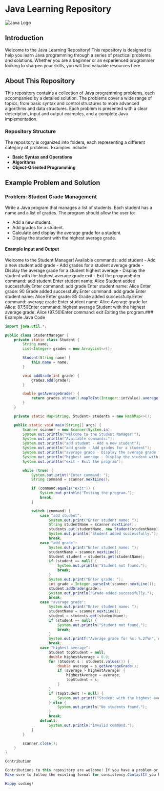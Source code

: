 # Java Learning Repository

![Java Logo](https://www.oracle.com/a/tech/img/cb88-java-logo-001.jpg)

## Introduction

Welcome to the Java Learning Repository! This repository is designed to help you learn Java programming through a series of practical problems and solutions. Whether you are a beginner or an experienced programmer looking to sharpen your skills, you will find valuable resources here.

## About This Repository

This repository contains a collection of Java programming problems, each accompanied by a detailed solution. The problems cover a wide range of topics, from basic syntax and control structures to more advanced algorithms and data structures. Each problem is presented with a clear description, input and output examples, and a complete Java implementation.

### Repository Structure

The repository is organized into folders, each representing a different category of problems. Examples include:

- **Basic Syntax and Operations**
- **Algorithms**
- **Object-Oriented Programming**

## Example Problem and Solution

### Problem: Student Grade Management

Write a Java program that manages a list of students. Each student has a name and a list of grades. The program should allow the user to:

- Add a new student.
- Add grades for a student.
- Calculate and display the average grade for a student.
- Display the student with the highest average grade.

#### Example Input and Output

Welcome to the Student Manager! Available commands: add student - Add a new student add grade - Add grades for a student average grade - Display the average grade for a student highest average - Display the student with the highest average grade exit - Exit the programEnter command: add student Enter student name: Alice Student added successfully.Enter command: add grade Enter student name: Alice Enter grade: 90 Grade added successfully.Enter command: add grade Enter student name: Alice Enter grade: 85 Grade added successfully.Enter command: average grade Enter student name: Alice Average grade for Alice: 87.50Enter command: highest average Student with the highest average grade: Alice (87.50)Enter command: exit Exiting the program.### Example Java Code

```java
import java.util.*;

public class StudentManager {
    private static class Student {
        String name;
        List<Integer> grades = new ArrayList<>();

        Student(String name) {
            this.name = name;
        }

        void addGrade(int grade) {
            grades.add(grade);
        }

        double getAverageGrade() {
            return grades.stream().mapToInt(Integer::intValue).average().orElse(0.0);
        }
    }

    private static Map<String, Student> students = new HashMap<>();

    public static void main(String[] args) {
        Scanner scanner = new Scanner(System.in);
        System.out.println("Welcome to the Student Manager!");
        System.out.println("Available commands:");
        System.out.println("add student - Add a new student");
        System.out.println("add grade - Add grades for a student");
        System.out.println("average grade - Display the average grade for a student");
        System.out.println("highest average - Display the student with the highest average grade");
        System.out.println("exit - Exit the program");

        while (true) {
            System.out.print("Enter command: ");
            String command = scanner.nextLine();

            if (command.equals("exit")) {
                System.out.println("Exiting the program.");
                break;
            }

            switch (command) {
                case "add student":
                    System.out.print("Enter student name: ");
                    String studentName = scanner.nextLine();
                    students.put(studentName, new Student(studentName));
                    System.out.println("Student added successfully.");
                    break;
                case "add grade":
                    System.out.print("Enter student name: ");
                    studentName = scanner.nextLine();
                    Student student = students.get(studentName);
                    if (student == null) {
                        System.out.println("Student not found.");
                        break;
                    }
                    System.out.print("Enter grade: ");
                    int grade = Integer.parseInt(scanner.nextLine());
                    student.addGrade(grade);
                    System.out.println("Grade added successfully.");
                    break;
                case "average grade":
                    System.out.print("Enter student name: ");
                    studentName = scanner.nextLine();
                    student = students.get(studentName);
                    if (student == null) {
                        System.out.println("Student not found.");
                        break;
                    }
                    System.out.printf("Average grade for %s: %.2f%n", studentName, student.getAverageGrade());
                    break;
                case "highest average":
                    Student topStudent = null;
                    double highestAverage = 0.0;
                    for (Student s : students.values()) {
                        double average = s.getAverageGrade();
                        if (average > highestAverage) {
                            highestAverage = average;
                            topStudent = s;
                        }
                    }
                    if (topStudent != null) {
                        System.out.printf("Student with the highest average grade: %s (%.2f)%n", topStudent.name, highestAverage);
                    } else {
                        System.out.println("No students found.");
                    }
                    break;
                default:
                    System.out.println("Invalid command.");
            }
        }

        scanner.close();
    }
}

Contribution 

Contributions to this repository are welcome! If you have a problem or solution you would like to add, please fork the repository and submit a pull request.
Make sure to follow the existing format for consistency.ContactIf you have any questions or suggestions, feel free to open an issue or contact the repository maintainers.

Happy coding!
